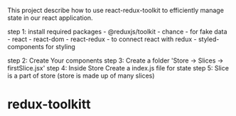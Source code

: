This project describe how to use react-redux-toolkit to efficiently manage state in our react application.

step 1: install required packages - @reduxjs/toolkit
         - chance   - for fake data
         -  react 
         -  react-dom 
         - react-redux - to connect react with redux
         - styled-components for styling


step 2: Create Your components
step 3: Create a folder 'Store -> Slices -> firstSlice.jsx'
step 4: Inside Store Create a index.js file for state 
step 5: Slice is a part of store (store is made up of many slices)
# redux-toolkitt
